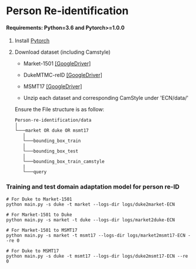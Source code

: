 # Person Re-identification

#### Requirements: Python=3.6 and Pytorch>=1.0.0

1. Install [Pytorch](http://pytorch.org/)

2. Download dataset (including Camstyle)

   - Market-1501 [[GoogleDriver]](https://drive.google.com/drive/folders/19aAOnGG8dZ3G5XwFq__YHlYBUQJFj4cO?usp=sharing)
   
   - DukeMTMC-reID [[GoogleDriver]](https://drive.google.com/drive/folders/1Bv25zdA3Hfzbx7WkzFxa7HaXDp9mA7Cx?usp=sharing)
   
   - MSMT17 [[GoogleDriver]](https://drive.google.com/drive/folders/11373fHJxxq8GESsxArZ8oJYXd-wLLWAK?usp=sharing)
   
   - Unzip each dataset and corresponding CamStyle under 'ECN/data/'
   
   Ensure the File structure is as follow:
   
   ```
   Person-re-identification/data    
   │
   └───market OR duke OR msmt17
      │   
      └───bounding_box_train
      │   
      └───bounding_box_test
      │   
      └───bounding_box_train_camstyle
      | 
      └───query
   ```

### Training and test domain adaptation model for person re-ID

  ```Shell
  # For Duke to Market-1501
  python main.py -s duke -t market --logs-dir logs/duke2market-ECN
  
  # For Market-1501 to Duke
  python main.py -s market -t duke --logs-dir logs/market2duke-ECN
  
  # For Market-1501 to MSMT17
  python main.py -s market -t msmt17 --logs-dir logs/market2msmt17-ECN --re 0
  
  # For Duke to MSMT17
  python main.py -s duke -t msmt17 --logs-dir logs/duke2msmt17-ECN --re 0
  ```
